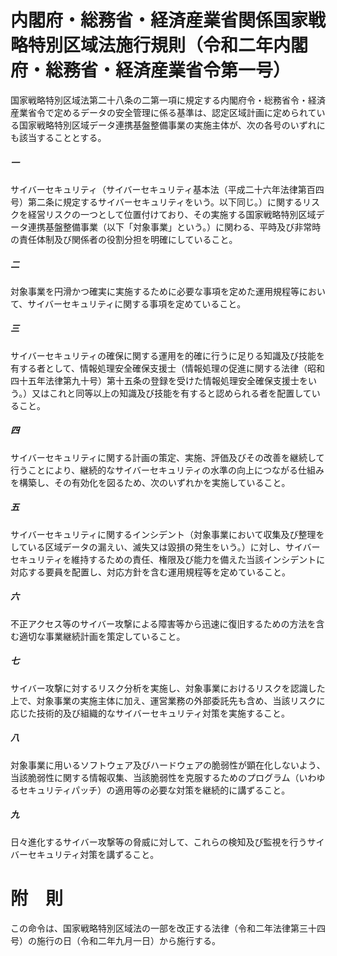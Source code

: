 # 内閣府・総務省・経済産業省関係国家戦略特別区域法施行規則（令和二年内閣府・総務省・経済産業省令第一号）
国家戦略特別区域法第二十八条の二第一項に規定する内閣府令・総務省令・経済産業省令で定めるデータの安全管理に係る基準は、認定区域計画に定められている国家戦略特別区域データ連携基盤整備事業の実施主体が、次の各号のいずれにも該当することとする。
##### 一
サイバーセキュリティ（サイバーセキュリティ基本法（平成二十六年法律第百四号）第二条に規定するサイバーセキュリティをいう。以下同じ。）に関するリスクを経営リスクの一つとして位置付けており、その実施する国家戦略特別区域データ連携基盤整備事業（以下「対象事業」という。）に関わる、平時及び非常時の責任体制及び関係者の役割分担を明確にしていること。
##### 二
対象事業を円滑かつ確実に実施するために必要な事項を定めた運用規程等において、サイバーセキュリティに関する事項を定めていること。
##### 三
サイバーセキュリティの確保に関する運用を的確に行うに足りる知識及び技能を有する者として、情報処理安全確保支援士（情報処理の促進に関する法律（昭和四十五年法律第九十号）第十五条の登録を受けた情報処理安全確保支援士をいう。）又はこれと同等以上の知識及び技能を有すると認められる者を配置していること。
##### 四
サイバーセキュリティに関する計画の策定、実施、評価及びその改善を継続して行うことにより、継続的なサイバーセキュリティの水準の向上につながる仕組みを構築し、その有効化を図るため、次のいずれかを実施していること。
##### 五
サイバーセキュリティに関するインシデント（対象事業において収集及び整理をしている区域データの漏えい、滅失又は毀損の発生をいう。）に対し、サイバーセキュリティを維持するための責任、権限及び能力を備えた当該インシデントに対応する要員を配置し、対応方針を含む運用規程等を定めていること。
##### 六
不正アクセス等のサイバー攻撃による障害等から迅速に復旧するための方法を含む適切な事業継続計画を策定していること。
##### 七
サイバー攻撃に対するリスク分析を実施し、対象事業におけるリスクを認識した上で、対象事業の実施主体に加え、運営業務の外部委託先も含め、当該リスクに応じた技術的及び組織的なサイバーセキュリティ対策を実施すること。
##### 八
対象事業に用いるソフトウェア及びハードウェアの脆弱性が顕在化しないよう、当該脆弱性に関する情報収集、当該脆弱性を克服するためのプログラム（いわゆるセキュリティパッチ）の適用等の必要な対策を継続的に講ずること。
##### 九
日々進化するサイバー攻撃等の脅威に対して、これらの検知及び監視を行うサイバーセキュリティ対策を講ずること。
# 附　則
この命令は、国家戦略特別区域法の一部を改正する法律（令和二年法律第三十四号）の施行の日（令和二年九月一日）から施行する。
